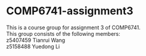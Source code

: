 # COMP6741-assignment3
This is a course group for assignment 3 of COMP6741.  
This group consists of the following members:  
z5407459  Tianrui Wang  
z5158488  Yuedong Li  
